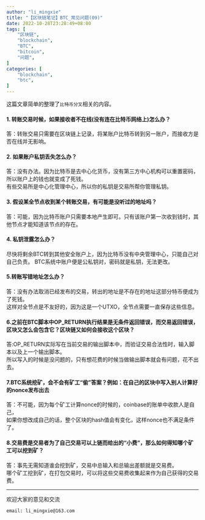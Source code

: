 ```yaml
---
author: "li_mingxie"
title: "【区块链笔记】BTC_常见问题(09)"
date: 2022-10-28T23:28:49+08:00
tags: [
    "区块链",
    "blockchain",
    "BTC",
    "bitcoin",
    "问题",
]
categories: [
    "blockchain",
    "btc",
]
---
```


这篇文章简单的整理了`比特币分叉`相关的内容。  <!--more-->  
  
#### 1. 转账交易时候，如果接收者不在线(没有连在比特币网络上)怎么办？

答：转账交易只需要在区块链上记录，将某账户比特币转到另一账户，而接收方是否在线并无影响。  

#### 2. 如果账户私钥丢失怎么办？

答：没有办法。因为比特币是去中心化货币，没有第三方中心机构可以重置密码，所以账户上的钱也就变成了死钱。  
有些交易所是中心化管理中心，所以你的私钥是交易所帮你管理私钥。  

#### 3. 假设某全节点收到某个转账交易，有可能是没听过的地址吗？

答：可能，因为比特币账户只需要本地产生即可。只有该账户第一次收到钱时，其他节点才能知道该节点的存在。

#### 4. 私钥泄露怎么办？

尽快将剩余BTC转到其他安全账户上，因为比特币没有中央管理中心，只能自己对自己负责。
BTC系统中账户便是公私钥对，密码就是私钥，无法更改。

#### 5.转账写错地址怎么办？

答：没有办法取消已经发布的交易，转出的地址是不存在的地址这部分特币便成为了死钱。  
这样对全节点是不友好的，因为这是一个UTXO，全节点需要一直保存这些信息。  

#### 6.之前在BTC脚本中OP_RETURN执行结果是无条件返回错误，而交易返回错误，区块又怎么会包含它？区块链又如何会接收这个区块？

答:OP_RETURN实际写在当前交易的输出脚本中，而验证交易合法性时，输入脚本以及上一个输出脚本。  
所以写入的时候是没问题的，只有想花费的时候当做输出脚本就会有问题，花不出去。  

#### 7.BTC系统挖矿，会不会有矿工“偷”答案？例如：在自己的区块中写入别人计算好的nonce发布出去

答：不可能，因为每个矿工计算nonce的时候的，coinbase的账单中收款人是自己，  
如果你想改成自己的话，整个区块的hash值会有变化，这样nonce也不满足条件了。  

#### 8.交易费是交易者为了自己交易可以上链而给出的“小费”，那么如何得知哪个矿工可以挖到矿？

答：事先无需知道谁会挖到矿，交易中总输入和总输出差额就是交易费。  
哪个矿工挖到矿，在打包交易时，可以将这些交易费收集起来作为自己获得的交易费。

----------------------------------------------
欢迎大家的意见和交流

`email: li_mingxie@163.com`
